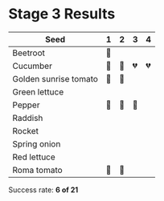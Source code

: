 # Stage 3 Results

Seed|1|2|3|4
--|--|--|--|--
Beetroot|:green_heart:
Cucumber|:green_heart:|:green_heart:|:broken_heart:|:broken_heart:
Golden sunrise tomato|:green_heart:|:green_heart:
Green lettuce|
Pepper|:green_heart:|:green_heart:|:green_heart:|
Raddish|
Rocket|
Spring onion|
Red lettuce|
Roma tomato|:green_heart:|:green_heart:

Success rate: __6 of 21__